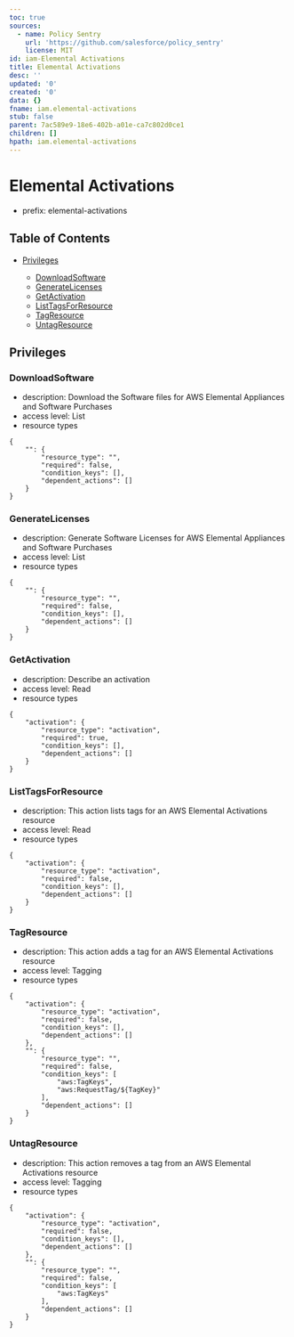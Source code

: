 ```yaml
---
toc: true
sources:
  - name: Policy Sentry
    url: 'https://github.com/salesforce/policy_sentry'
    license: MIT
id: iam-Elemental Activations
title: Elemental Activations
desc: ''
updated: '0'
created: '0'
data: {}
fname: iam.elemental-activations
stub: false
parent: 7ac589e9-18e6-402b-a01e-ca7c802d0ce1
children: []
hpath: iam.elemental-activations
---
```

# Elemental Activations

- prefix: elemental-activations

## Table of Contents

- [Privileges](#privileges)

  - [DownloadSoftware](#downloadsoftware)
  - [GenerateLicenses](#generatelicenses)
  - [GetActivation](#getactivation)
  - [ListTagsForResource](#listtagsforresource)
  - [TagResource](#tagresource)
  - [UntagResource](#untagresource)

## Privileges

### DownloadSoftware

- description: Download the Software files for AWS Elemental Appliances and Software Purchases
- access level: List
- resource types

```
{
    "": {
        "resource_type": "",
        "required": false,
        "condition_keys": [],
        "dependent_actions": []
    }
}
```

### GenerateLicenses

- description: Generate Software Licenses for AWS Elemental Appliances and Software Purchases
- access level: List
- resource types

```
{
    "": {
        "resource_type": "",
        "required": false,
        "condition_keys": [],
        "dependent_actions": []
    }
}
```

### GetActivation

- description: Describe an activation
- access level: Read
- resource types

```
{
    "activation": {
        "resource_type": "activation",
        "required": true,
        "condition_keys": [],
        "dependent_actions": []
    }
}
```

### ListTagsForResource

- description: This action lists tags for an AWS Elemental Activations resource
- access level: Read
- resource types

```
{
    "activation": {
        "resource_type": "activation",
        "required": false,
        "condition_keys": [],
        "dependent_actions": []
    }
}
```

### TagResource

- description: This action adds a tag for an AWS Elemental Activations resource
- access level: Tagging
- resource types

```
{
    "activation": {
        "resource_type": "activation",
        "required": false,
        "condition_keys": [],
        "dependent_actions": []
    },
    "": {
        "resource_type": "",
        "required": false,
        "condition_keys": [
            "aws:TagKeys",
            "aws:RequestTag/${TagKey}"
        ],
        "dependent_actions": []
    }
}
```

### UntagResource

- description: This action removes a tag from an AWS Elemental Activations resource
- access level: Tagging
- resource types

```
{
    "activation": {
        "resource_type": "activation",
        "required": false,
        "condition_keys": [],
        "dependent_actions": []
    },
    "": {
        "resource_type": "",
        "required": false,
        "condition_keys": [
            "aws:TagKeys"
        ],
        "dependent_actions": []
    }
}
```

